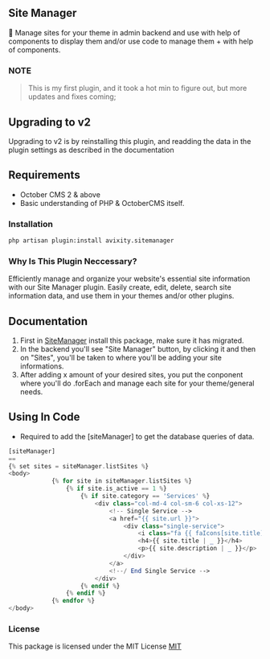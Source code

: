 ## Site Manager

🔗 Manage sites for your theme in admin backend and use with help of components to display them and/or use code to manage them + with help of components.

### NOTE

> This is my first plugin, and it took a hot min to figure out, but more updates and fixes coming;


## Upgrading to v2

Upgrading to v2 is by reinstalling this plugin, and readding the data in the plugin settings as described in the documentation
## Requirements

- October CMS 2 & above
- Basic understanding of PHP & OctoberCMS itself.

### Installation

```bash
php artisan plugin:install avixity.sitemanager
```

### Why Is This Plugin Neccessary?

Efficiently manage and organize your website's essential site information with our Site Manager plugin. Easily create, edit, delete, search site information data, and use them in your themes and/or other plugins.

## Documentation

1. First in [SiteManager](https://octobercms.com/plugin/avixity-sitemanager) install this package, make sure it has migrated.
2. In the backend you'll see "Site Manager" button, by clicking it and then on "Sites", you'll be taken to where you'll be adding your site informations.
3. After adding x amount of your desired sites, you put the conponent where you'll do .forEach and manage each site for your theme/general needs.

## Using In Code

- Required to add the [siteManager] to get the database queries of data.

```php
[siteManager]
==
{% set sites = siteManager.listSites %}
<body>
            {% for site in siteManager.listSites %}
                {% if site.is_active == 1 %}
                    {% if site.category == 'Services' %}
                        <div class="col-md-4 col-sm-6 col-xs-12">
                            <!-- Single Service -->
                            <a href="{{ site.url }}">
                                <div class="single-service">
                                    <i class="fa {{ faIcons[site.title] ?? 'fa-question' }}"></i>
                                    <h4>{{ site.title | _ }}</h4>
                                    <p>{{ site.description | _ }}</p>
                                </div>
                            </a>
                            <!--/ End Single Service -->
                        </div>
                    {% endif %}
                {% endif %}
            {% endfor %}
</body>
```

### License

This package is licensed under the MIT License [MIT](https://github.com/avixityyt/sitemanager/blob/main/LICENSE)
